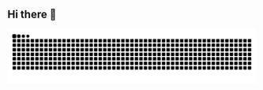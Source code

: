 ## Hi there 👋

![snake gif](https://github.com/nellimonix/nellimonix/blob/output/github-contribution-grid-snake.svg)
